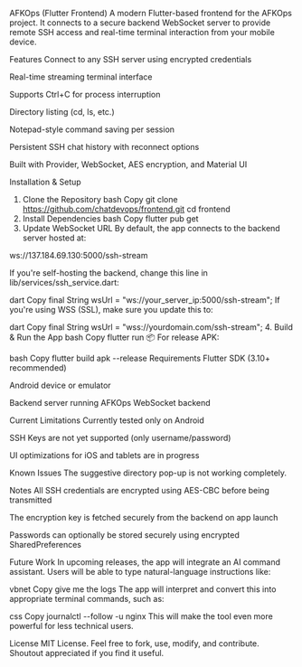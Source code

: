AFKOps (Flutter Frontend)
A modern Flutter-based frontend for the AFKOps project. It connects to a secure backend WebSocket server to provide remote SSH access and real-time terminal interaction from your mobile device.

Features
Connect to any SSH server using encrypted credentials

Real-time streaming terminal interface

Supports Ctrl+C for process interruption

Directory listing (cd, ls, etc.)

Notepad-style command saving per session

Persistent SSH chat history with reconnect options

Built with Provider, WebSocket, AES encryption, and Material UI

Installation & Setup
1. Clone the Repository
bash
Copy
git clone https://github.com/chatdevops/frontend.git
cd frontend
2. Install Dependencies
bash
Copy
flutter pub get
3. Update WebSocket URL
By default, the app connects to the backend server hosted at:

ws://137.184.69.130:5000/ssh-stream

If you're self-hosting the backend, change this line in lib/services/ssh_service.dart:

dart
Copy
final String wsUrl = "ws://your_server_ip:5000/ssh-stream";
If you're using WSS (SSL), make sure you update this to:

dart
Copy
final String wsUrl = "wss://yourdomain.com/ssh-stream";
4. Build & Run the App
bash
Copy
flutter run
📦 For release APK:

bash
Copy
flutter build apk --release
Requirements
Flutter SDK (3.10+ recommended)

Android device or emulator

Backend server running AFKOps WebSocket backend

Current Limitations
Currently tested only on Android

SSH Keys are not yet supported (only username/password)

UI optimizations for iOS and tablets are in progress

Known Issues
The suggestive directory pop-up is not working completely. 

Notes
All SSH credentials are encrypted using AES-CBC before being transmitted

The encryption key is fetched securely from the backend on app launch

Passwords can optionally be stored securely using encrypted SharedPreferences

Future Work
In upcoming releases, the app will integrate an AI command assistant. Users will be able to type natural-language instructions like:

vbnet
Copy
give me the logs
The app will interpret and convert this into appropriate terminal commands, such as:

css
Copy
journalctl --follow -u nginx
This will make the tool even more powerful for less technical users.

License
MIT License. Feel free to fork, use, modify, and contribute. Shoutout appreciated if you find it useful.

